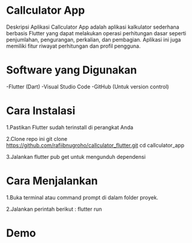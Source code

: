 # Callculator App
Deskripsi Aplikasi
Callculator App adalah aplikasi kalkulator sederhana berbasis Flutter yang dapat melakukan operasi perhitungan dasar seperti penjumlahan, pengurangan, perkalian, dan pembagian. Aplikasi ini juga memiliki fitur riwayat perhitungan dan profil pengguna.

# Software yang Digunakan
-Flutter (Dart)
-Visual Studio Code
-GitHub (Untuk version control)

# Cara Instalasi
1.Pastikan Flutter sudah terinstall di perangkat Anda

2.Clone repo ini git clone https://github.com/rafiibnugroho/callculator_flutter.git cd callculator_app

3.Jalankan flutter pub get untuk mengunduh dependensi

# Cara Menjalankan
1.Buka terminal atau command prompt di dalam folder proyek.

2.Jalankan perintah berikut : flutter run

# Demo
